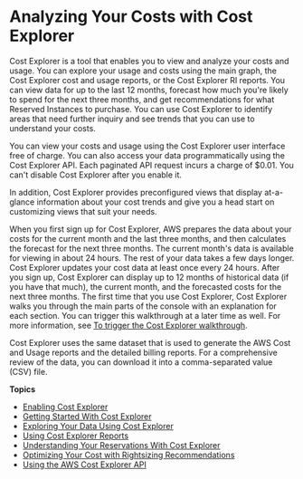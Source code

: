 # Analyzing Your Costs with Cost Explorer<a name="ce-what-is"></a>

Cost Explorer is a tool that enables you to view and analyze your costs and usage\. You can explore your usage and costs using the main graph, the Cost Explorer cost and usage reports, or the Cost Explorer RI reports\. You can view data for up to the last 12 months, forecast how much you're likely to spend for the next three months, and get recommendations for what Reserved Instances to purchase\. You can use Cost Explorer to identify areas that need further inquiry and see trends that you can use to understand your costs\. 

You can view your costs and usage using the Cost Explorer user interface free of charge\. You can also access your data programmatically using the Cost Explorer API\. Each paginated API request incurs a charge of $0\.01\. You can't disable Cost Explorer after you enable it\.

In addition, Cost Explorer provides preconfigured views that display at\-a\-glance information about your cost trends and give you a head start on customizing views that suit your needs\. 

When you first sign up for Cost Explorer, AWS prepares the data about your costs for the current month and the last three months, and then calculates the forecast for the next three months\. The current month's data is available for viewing in about 24 hours\. The rest of your data takes a few days longer\. Cost Explorer updates your cost data at least once every 24 hours\. After you sign up, Cost Explorer can display up to 12 months of historical data \(if you have that much\), the current month, and the forecasted costs for the next three months\. The first time that you use Cost Explorer, Cost Explorer walks you through the main parts of the console with an explanation for each section\. You can trigger this walkthrough at a later time as well\. For more information, see [To trigger the Cost Explorer walkthrough](ce-getting-started.md#ce-walkthrough)\.

Cost Explorer uses the same dataset that is used to generate the AWS Cost and Usage reports and the detailed billing reports\. For a comprehensive review of the data, you can download it into a comma\-separated value \(CSV\) file\.

**Topics**
+ [Enabling Cost Explorer](ce-enable.md)
+ [Getting Started With Cost Explorer](ce-getting-started.md)
+ [Exploring Your Data Using Cost Explorer](ce-exploring-data.md)
+ [Using Cost Explorer Reports](ce-reports.md)
+ [Understanding Your Reservations With Cost Explorer](ce-ris.md)
+ [Optimizing Your Cost with Rightsizing Recommendations](ce-rightsizing.md)
+ [Using the AWS Cost Explorer API](ce-api.md)